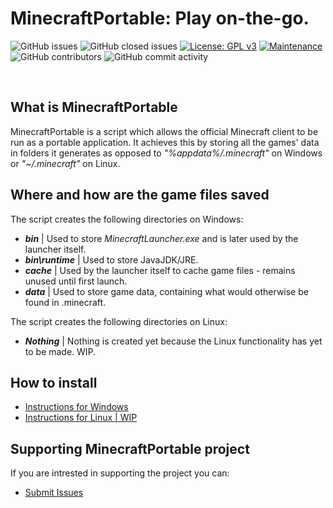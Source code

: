 # MinecraftPortable: Play on-the-go.
![GitHub issues](https://img.shields.io/github/issues/hemiipatu/minecraftportable?style=for-the-badge)
![GitHub closed issues](https://img.shields.io/github/issues-closed/hemiipatu/minecraftportable?style=for-the-badge)
[![License: GPL v3](https://img.shields.io/badge/license-gplv3-blue.svg?style=for-the-badge)](https://www.gnu.org/licenses/gpl-3.0)
[![Maintenance](https://img.shields.io/badge/maintained%3f-yes-green.svg?style=for-the-badge)](https://github.com/hemiipatu/minecraftportable/graphs/commit-activity)
![GitHub contributors](https://img.shields.io/github/contributors/hemiipatu/minecraftportable?style=for-the-badge)
![GitHub commit activity](https://img.shields.io/github/commit-activity/m/hemiipatu/minecraftportable?style=for-the-badge)

&nbsp;

## What is MinecraftPortable
MinecraftPortable is a script which allows the official Minecraft client to be run as a portable application. It achieves this by storing all the games' data in folders it generates as opposed to _"%appdata%/.minecraft"_ on Windows or _"~/.minecraft"_ on Linux.

## Where and how are the game files saved
The script creates the following directories on Windows:
 - **_bin_** | Used to store _MinecraftLauncher.exe_ and is later used by the launcher itself.
 - **_bin\runtime_** | Used to store JavaJDK/JRE.
 - **_cache_** | Used by the launcher itself to cache game files - remains unused until first launch.
 - **_data_** | Used to store game data, containing what would otherwise be found in .minecraft.

 The script creates the following directories on Linux:
 - **_Nothing_** | Nothing is created yet because the Linux functionality has yet to be made. WIP.
  
## How to install
 - [Instructions for Windows](https://github.com/hemiipatu/MinecraftPortable/wiki/Installation-on-Windows-10.)
 - [Instructions for Linux | WIP]()

## Supporting MinecraftPortable project
If you are intrested in supporting the project you can:
 - [Submit Issues](https://github.com/hemiipatu/minecraftportable/issues/new)